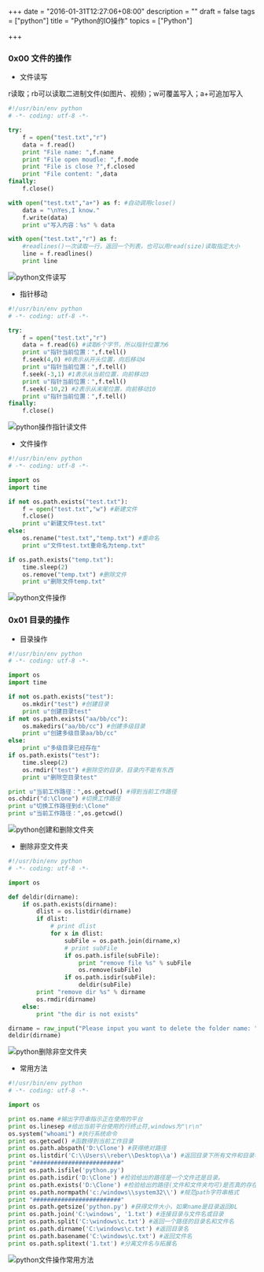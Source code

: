 +++
date = "2016-01-31T12:27:06+08:00"
description = ""
draft = false
tags = ["python"]
title = "Python的IO操作"
topics = ["Python"]

+++

### 0x00 文件的操作
* 文件读写

r读取；rb可以读取二进制文件(如图片、视频)；w可覆盖写入；a+可追加写入
```python
#!/usr/bin/env python
# -*- coding: utf-8 -*-

try:
    f = open("test.txt","r")
    data = f.read()
    print "File name: ",f.name
    print "File open moudle: ",f.mode
    print "File is close ?",f.closed
    print "File content: ",data
finally:
    f.close()

with open("test.txt","a+") as f: #自动调用close()
    data = "\nYes,I know."
    f.write(data)
    print u"写入内容：%s" % data

with open("test.txt","r") as f:
    #readlines()一次读取一行，返回一个列表，也可以用read(size)读取指定大小
    line = f.readlines()
    print line
```
![python文件读写](/img/post/python_file_read_write.png)

* 指针移动

```python
#!/usr/bin/env python
# -*- coding: utf-8 -*-

try:
    f = open("test.txt","r")
    data = f.read(6) #读取6个字节，所以指针位置为6
    print u"指针当前位置：",f.tell()
    f.seek(4,0) #0表示从开头位置，向后移动4
    print u"指针当前位置：",f.tell()
    f.seek(-3,1) #1表示从当前位置，向前移动3
    print u"指针当前位置：",f.tell()
    f.seek(-10,2) #2表示从末尾位置，向前移动10
    print u"指针当前位置：",f.tell()
finally:
    f.close()
```
![python操作指针读文件](/img/post/python_file_read_point.png)

* 文件操作

```python
#!/usr/bin/env python
# -*- coding: utf-8 -*-

import os
import time

if not os.path.exists("test.txt"):
    f = open("test.txt","w") #新建文件
    f.close()
    print u"新建文件test.txt"
else:
    os.rename("test.txt","temp.txt") #重命名
    print u"文件test.txt重命名为temp.txt"

if os.path.exists("temp.txt"):
    time.sleep(2)
    os.remove("temp.txt") #删除文件
    print u"删除文件temp.txt"
```
![python文件操作](/img/post/python_file_operation.png)

### 0x01 目录的操作
* 目录操作

```python
#!/usr/bin/env python
# -*- coding: utf-8 -*-

import os
import time

if not os.path.exists("test"):
    os.mkdir("test") #创建目录
    print u"创建目录test"
if not os.path.exists("aa/bb/cc"):
    os.makedirs("aa/bb/cc") #创建多级目录
    print u"创建多级目录aa/bb/cc"
else:
    print u"多级目录已经存在"
if os.path.exists("test"):
    time.sleep(2)
    os.rmdir("test") #删除空的目录，目录内不能有东西
    print u"删除空目录test"

print u"当前工作路径：",os.getcwd() #得到当前工作路径
os.chdir("d:\Clone") #切换工作路径
print u"切换工作路径到d:\Clone"
print u"当前工作路径：",os.getcwd()
```
![python创建和删除文件夹](/img/post/python_create_and_del_dir.png)

* 删除非空文件夹

```python
#!/usr/bin/env python
# -*- coding: utf-8 -*-

import os

def deldir(dirname):
    if os.path.exists(dirname):
        dlist = os.listdir(dirname)
        if dlist:
            # print dlist
            for x in dlist:
                subFile = os.path.join(dirname,x)
                # print subFile
                if os.path.isfile(subFile):
                    print "remove file %s" % subFile
                    os.remove(subFile)
                if os.path.isdir(subFile):
                    deldir(subFile)
        print "remove dir %s" % dirname
        os.rmdir(dirname)
    else:
        print "the dir is not exists"

dirname = raw_input("Please input you want to delete the folder name: ")
deldir(dirname)
```
![python删除非空文件夹](/img/post/python_del_not_null_dir.png)

* 常用方法

```python
#!/usr/bin/env python
# -*- coding: utf-8 -*-

import os

print os.name #输出字符串指示正在使用的平台
print os.linesep #给出当前平台使用的行终止符,windows为"\r\n"
os.system("whoami") #执行系统命令
print os.getcwd() #函数得到当前工作目录
print os.path.abspath('D:\Clone') #获得绝对路径
print os.listdir('C:\\Users\\reber\\Desktop\\a') #返回目录下所有文件和目录名
print "#########################"
print os.path.isfile('python.py')
print os.path.isdir('D:\Clone') #检验给出的路径是一个文件还是目录。
print os.path.exists('D:\Clone') #检验给出的路径(文件和文件夹均可)是否真的存在
print os.path.normpath('c:/windows\\system32\\') #规范path字符串格式
print "#########################"
print os.path.getsize('python.py') #获得文件大小，如果name是目录返回0L
print os.path.join('C:\windows', '1.txt') #连接目录与文件名或目录
print os.path.split('C:\windows\c.txt') #返回一个路径的目录名和文件名
print os.path.dirname('C:\windows\c.txt') #返回目录名
print os.path.basename('C:\windows\c.txt') #返回文件名
print os.path.splitext('1.txt') #分离文件名与拓展名
```
![python文件操作常用方法](/img/post/python_file_common_fun.png)
